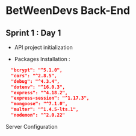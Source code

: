 # BetWeenDevs Back-End

## Sprint 1 : Day 1

- API project initialization
  
- Packages Installation :

```JSON
  "bcrypt": "^5.1.0",
  "cors": "^2.8.5",
  "debug": "^4.3.4",
  "dotenv": "^16.0.3",
  "express": "^4.18.2",
  "express-session": "^1.17.3",
  "mongoose": "^7.1.0",
  "multer": "^1.4.5-lts.1",
  "nodemon": "^2.0.22"
```

Server Configuration

